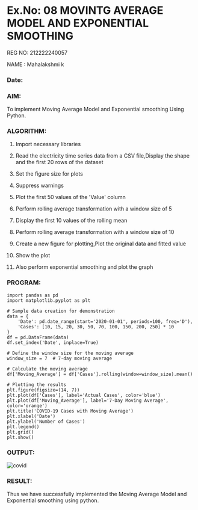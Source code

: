 # Ex.No: 08     MOVINTG AVERAGE MODEL AND EXPONENTIAL SMOOTHING

REG NO: 212222240057

NAME :  Mahalakshmi k

### Date: 

### AIM:

To implement Moving Average Model and Exponential smoothing Using Python.

### ALGORITHM:

1. Import necessary libraries

2. Read the electricity time series data from a CSV file,Display the shape and the first 20 rows of
the dataset

3. Set the figure size for plots

4. Suppress warnings

5. Plot the first 50 values of the 'Value' column

6. Perform rolling average transformation with a window size of 5

7. Display the first 10 values of the rolling mean

8. Perform rolling average transformation with a window size of 10

9. Create a new figure for plotting,Plot the original data and fitted value

10. Show the plot

11. Also perform exponential smoothing and plot the graph

### PROGRAM:
```
import pandas as pd
import matplotlib.pyplot as plt

# Sample data creation for demonstration
data = {
    'Date': pd.date_range(start='2020-01-01', periods=100, freq='D'),
    'Cases': [10, 15, 20, 30, 50, 70, 100, 150, 200, 250] * 10
}
df = pd.DataFrame(data)
df.set_index('Date', inplace=True)

# Define the window size for the moving average
window_size = 7  # 7-day moving average

# Calculate the moving average
df['Moving_Average'] = df['Cases'].rolling(window=window_size).mean()

# Plotting the results
plt.figure(figsize=(14, 7))
plt.plot(df['Cases'], label='Actual Cases', color='blue')
plt.plot(df['Moving_Average'], label='7-Day Moving Average', color='orange')
plt.title('COVID-19 Cases with Moving Average')
plt.xlabel('Date')
plt.ylabel('Number of Cases')
plt.legend()
plt.grid()
plt.show()
```
### OUTPUT:


![covid](https://github.com/user-attachments/assets/38128ef0-1cd5-4181-a1d1-037adcc2c303)


### RESULT:
Thus we have successfully implemented the Moving Average Model and Exponential smoothing using python.

